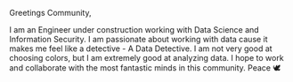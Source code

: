 Greetings Community, 

I am an Engineer under construction working with Data Science and Information Security. I am passionate about working with data cause it makes me feel like a detective - A Data Detective. I am not very good at choosing colors, but I am extremely good at analyzing data. I hope to work and collaborate with the most fantastic minds in this community.
Peace 🕊️
